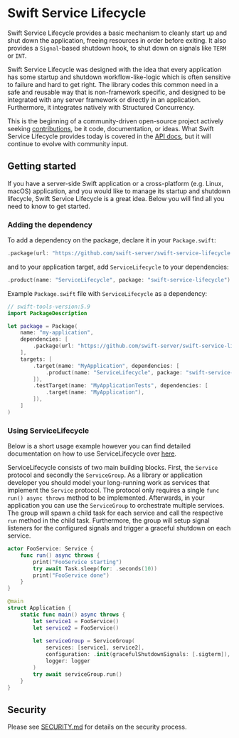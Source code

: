 # Swift Service Lifecycle

Swift Service Lifecycle provides a basic mechanism to cleanly start up and shut down the application, freeing resources in order before exiting.
It also provides a `Signal`-based shutdown hook, to shut down on signals like `TERM` or `INT`.

Swift Service Lifecycle was designed with the idea that every application has some startup and shutdown workflow-like-logic which is often sensitive to failure and hard to get right.
The library codes this common need in a safe and reusable way that is non-framework specific, and designed to be integrated with any server framework or directly in an application. Furthermore, it integrates natively with Structured Concurrency.

This is the beginning of a community-driven open-source project actively seeking [contributions](CONTRIBUTING.md), be it code, documentation, or ideas. What Swift Service Lifecycle provides today is covered in the [API docs](https://swiftpackageindex.com/swift-server/swift-service-lifecycle/main/documentation/servicelifecycle), but it will continue to evolve with community input.

## Getting started

If you have a server-side Swift application or a cross-platform (e.g. Linux, macOS) application, and you would like to manage its startup and shutdown lifecycle, Swift Service Lifecycle is a great idea. Below you will find all you need to know to get started.

### Adding the dependency

To add a dependency on the package, declare it in your `Package.swift`:

```swift
.package(url: "https://github.com/swift-server/swift-service-lifecycle.git", from: "2.3.0"),
```

and to your application target, add `ServiceLifecycle` to your dependencies:

```swift
.product(name: "ServiceLifecycle", package: "swift-service-lifecycle")
```

Example `Package.swift` file with `ServiceLifecycle` as a dependency:

```swift
// swift-tools-version:5.9
import PackageDescription

let package = Package(
    name: "my-application",
    dependencies: [
        .package(url: "https://github.com/swift-server/swift-service-lifecycle.git", from: "2.3.0"),
    ],
    targets: [
        .target(name: "MyApplication", dependencies: [
            .product(name: "ServiceLifecycle", package: "swift-service-lifecycle")
        ]),
        .testTarget(name: "MyApplicationTests", dependencies: [
            .target(name: "MyApplication"),
        ]),
    ]
)
```

###  Using ServiceLifecycle

Below is a short usage example however you can find detailed documentation on how to use ServiceLifecycle over [here](https://swiftpackageindex.com/swift-server/swift-service-lifecycle/main/documentation/servicelifecycle).

ServiceLifecycle consists of two main building blocks. First, the `Service` protocol and secondly
the `ServiceGroup`. As a library or application developer you should model your long-running work
as services that implement the `Service` protocol. The protocol only requires a single `func run() async throws`
method to be implemented.
Afterwards, in your application you can use the `ServiceGroup` to orchestrate multiple services.
The group will spawn a child task for each service and call the respective `run` method in the child task.
Furthermore, the group will setup signal listeners for the configured signals and trigger a graceful shutdown
on each service.

```swift
actor FooService: Service {
    func run() async throws {
        print("FooService starting")
        try await Task.sleep(for: .seconds(10))
        print("FooService done")
    }
}

@main
struct Application {
    static func main() async throws {
        let service1 = FooService()
        let service2 = FooService()
        
        let serviceGroup = ServiceGroup(
            services: [service1, service2],
            configuration: .init(gracefulShutdownSignals: [.sigterm]),
            logger: logger
        )
        try await serviceGroup.run()
    }
}

```

## Security

Please see [SECURITY.md](SECURITY.md) for details on the security process.
